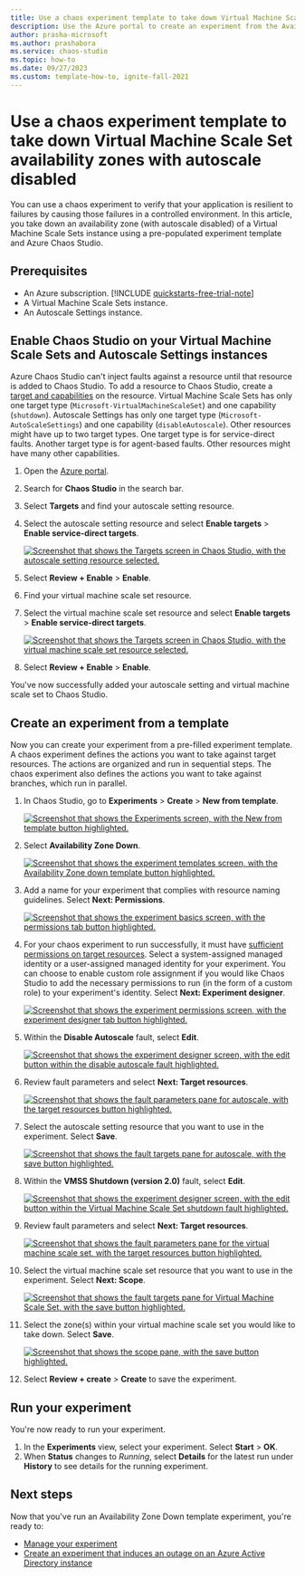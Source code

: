 ```yaml
---
title: Use a chaos experiment template to take down Virtual Machine Scale Set availability zones with autoscale disabled
description: Use the Azure portal to create an experiment from the Availability Zone Down experiment template.
author: prasha-microsoft 
ms.author: prashabora
ms.service: chaos-studio
ms.topic: how-to
ms.date: 09/27/2023
ms.custom: template-how-to, ignite-fall-2021
---
```


# Use a chaos experiment template to take down Virtual Machine Scale Set availability zones with autoscale disabled

You can use a chaos experiment to verify that your application is resilient to failures by causing those failures in a controlled environment. In this article, you take down an availability zone (with autoscale disabled) of a Virtual Machine Scale Sets instance using a pre-populated experiment template and Azure Chaos Studio.

## Prerequisites

- An Azure subscription. [!INCLUDE [quickstarts-free-trial-note](../../includes/quickstarts-free-trial-note.md)]
- A Virtual Machine Scale Sets instance.
- An Autoscale Settings instance.

## Enable Chaos Studio on your Virtual Machine Scale Sets and Autoscale Settings instances

Azure Chaos Studio can't inject faults against a resource until that resource is added to Chaos Studio. To add a resource to Chaos Studio, create a [target and capabilities](chaos-studio-targets-capabilities.md) on the resource. Virtual Machine Scale Sets has only one target type (`Microsoft-VirtualMachineScaleSet`) and one capability (`shutdown`). Autoscale Settings has only one target type (`Microsoft-AutoScaleSettings`) and one capability (`disableAutoscale`). Other resources might have up to two target types. One target type is for service-direct faults. Another target type is for agent-based faults. Other resources might have many other capabilities.

1. Open the [Azure portal](https://portal.azure.com).
1. Search for **Chaos Studio** in the search bar.
1. Select **Targets** and find your autoscale setting resource.
1. Select the autoscale setting resource and select **Enable targets** > **Enable service-direct targets**.

      [![Screenshot that shows the Targets screen in Chaos Studio, with the autoscale setting resource selected.](images/chaos-studio-tutorial-availability-zone-down-portal/target-enable-one.png) ](images/chaos-studio-tutorial-availability-zone-down-portal/target-enable-one.png#lightbox)
1. Select **Review + Enable** > **Enable**.
1. Find your virtual machine scale set resource.
1. Select the virtual machine scale set resource and select **Enable targets** > **Enable service-direct targets**.

      [![Screenshot that shows the Targets screen in Chaos Studio, with the virtual machine scale set resource selected.](images/chaos-studio-tutorial-availability-zone-down-portal/target-enable-two.png) ](images/chaos-studio-tutorial-availability-zone-down-portal/target-enable-two.png#lightbox)
1. Select **Review + Enable** > **Enable**.

You've now successfully added your autoscale setting and virtual machine scale set to Chaos Studio.

## Create an experiment from a template

Now you can create your experiment from a pre-filled experiment template. A chaos experiment defines the actions you want to take against target resources. The actions are organized and run in sequential steps. The chaos experiment also defines the actions you want to take against branches, which run in parallel.

1. In Chaos Studio, go to **Experiments** > **Create** > **New from template**.

   [![Screenshot that shows the Experiments screen, with the New from template button highlighted.](images/chaos-studio-tutorial-availability-zone-down-portal/create-from.png)](images/chaos-studio-tutorial-availability-zone-down-portal/create-from.png#lightbox)
1. Select **Availability Zone Down**.

   [![Screenshot that shows the experiment templates screen, with the Availability Zone down template button highlighted.](images/chaos-studio-tutorial-availability-zone-down-portal/template-selection.png)](images/chaos-studio-tutorial-availability-zone-down-portal/template-selection.png#lightbox)
1. Add a name for your experiment that complies with resource naming guidelines. Select **Next: Permissions**.

   [![Screenshot that shows the experiment basics screen, with the permissions tab button highlighted.](images/chaos-studio-tutorial-availability-zone-down-portal/basics.png)](images/chaos-studio-tutorial-availability-zone-down-portal/basics.png#lightbox)
1. For your chaos experiment to run successfully, it must have [sufficient permissions on target resources](chaos-studio-permissions-security.md). Select a system-assigned managed identity or a user-assigned managed identity for your experiment. You can choose to enable custom role assignment if you would like Chaos Studio to add the necessary permissions to run (in the form of a custom role) to your experiment's identity. Select **Next: Experiment designer**.

   [![Screenshot that shows the experiment permissions screen, with the experiment designer tab button highlighted.](images/chaos-studio-tutorial-availability-zone-down-portal/permissions-page.png)](images/chaos-studio-tutorial-availability-zone-down-portal/permissions-page.png#lightbox)
1. Within the **Disable Autoscale** fault, select **Edit**.

   [![Screenshot that shows the experiment designer screen, with the edit button within the disable autoscale fault highlighted.](images/chaos-studio-tutorial-availability-zone-down-portal/fault-one-edit.png)](images/chaos-studio-tutorial-availability-zone-down-portal/fault-one-edit.png#lightbox)
1. Review fault parameters and select **Next: Target resources**.

   [![Screenshot that shows the fault parameters pane for autoscale, with the target resources button highlighted.](images/chaos-studio-tutorial-availability-zone-down-portal/fault-one-details.png)](images/chaos-studio-tutorial-availability-zone-down-portal/fault-one-details.png#lightbox)
1. Select the autoscale setting resource that you want to use in the experiment. Select **Save**.

   [![Screenshot that shows the fault targets pane for autoscale, with the save button highlighted.](images/chaos-studio-tutorial-availability-zone-down-portal/fault-one-target.png)](images/chaos-studio-tutorial-availability-zone-down-portal/fault-one-target.png#lightbox)
1. Within the **VMSS Shutdown (version 2.0)** fault, select **Edit**.

   [![Screenshot that shows the experiment designer screen, with the edit button within the Virtual Machine Scale Set shutdown fault highlighted.](images/chaos-studio-tutorial-availability-zone-down-portal/fault-two-edit.png)](images/chaos-studio-tutorial-availability-zone-down-portal/fault-two-edit.png#lightbox)
1. Review fault parameters and select **Next: Target resources**.

   [![Screenshot that shows the fault parameters pane for the virtual machine scale set, with the target resources button highlighted.](images/chaos-studio-tutorial-availability-zone-down-portal/fault-two-details.png)](images/chaos-studio-tutorial-availability-zone-down-portal/fault-two-details.png#lightbox)
1. Select the virtual machine scale set resource that you want to use in the experiment. Select **Next: Scope**.

   [![Screenshot that shows the fault targets pane for Virtual Machine Scale Set, with the save button highlighted.](images/chaos-studio-tutorial-availability-zone-down-portal/fault-two-target.png)](images/chaos-studio-tutorial-availability-zone-down-portal/fault-two-target.png#lightbox)
1. Select the zone(s) within your virtual machine scale set you would like to take down. Select **Save**.

   [![Screenshot that shows the scope pane, with the save button highlighted.](images/chaos-studio-tutorial-availability-zone-down-portal/scope.png)](images/chaos-studio-tutorial-availability-zone-down-portal/scope.png#lightbox)
1. Select **Review + create** > **Create** to save the experiment.

## Run your experiment
You're now ready to run your experiment.

1. In the **Experiments** view, select your experiment. Select **Start** > **OK**.
1. When **Status** changes to *Running*, select **Details** for the latest run under **History** to see details for the running experiment.

## Next steps
Now that you've run an Availability Zone Down template experiment, you're ready to:
- [Manage your experiment](chaos-studio-run-experiment.md)
- [Create an experiment that induces an outage on an Azure Active Directory instance](chaos-studio-tutorial-aad-outage-portal.md)

